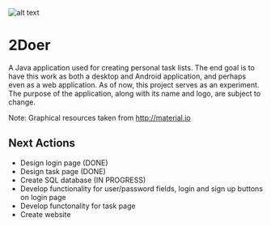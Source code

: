 ![alt text](https://github.com/pippom/2Doer/blob/master/src/sample/assets/2Doer_logo2.PNG)

# 2Doer
A Java application used for creating personal task lists. The end goal is to have this work as both a desktop and Android application, and perhaps even as a web application. As of now, this project serves as an experiment. The purpose of the application, along with its name and logo, are subject to change.

Note: Graphical resources taken from http://material.io

## Next Actions
- Design login page (DONE)
- Design task page (DONE)
- Create SQL database (IN PROGRESS)
- Develop functionality for user/password fields, login and sign up buttons on login page
- Develop functonality for task page
- Create website
